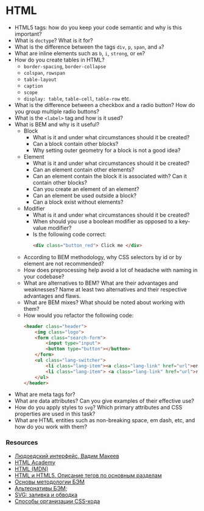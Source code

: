 # HTML

* HTML5 tags: how do you keep your code semantic and why is this important?
* What is `doctype`? What is it for?
* What is the difference between the tags `div`, `p`, `span`, and `a`?
* What are inline elements such as `b`, `i`, `strong`, or `em`?
* How do you create tables in HTML?
   * `border-spacing`, `border-collapse`
   * `colspan`, `rowspan`
   * `table-layout`
   * `caption`
   * `scope`
   * `display: table`, `table-cell`, `table-row` etc.
* What is the difference between a checkbox and a radio button? How do you group multiple radio buttons?
* What is the `<label>` tag and how is it used?
* What is BEM and why is it useful?
   * Block
      * What is it and under what circumstances should it be created?
      * Can a block contain other blocks?
      * Why setting outer geometry for a block is not a good idea?
   * Element
      * What is it and under what circumstances should it be created?
      * Can an element contain other elements?
      * Can an element contain the block it is associated with? Can it contain other blocks?
      * Can you create an element of an element?
      * Can an element be used outside a block?
      * Can a block exist without elements?
   * Modifier
      * What is it and under what circumstances should it be created?
      * When should you use a boolean modifier as opposed to a key-value modifier?
      * Is the following code correct:
         ```html
         <div class="button_red"> Click me </div>
         ```
   * According to BEM methodology, why CSS selectors by id or by element are not recommended?
   * How does preprocessing help avoid a lot of headache with naming in your codebase?
   * What are alternatives to BEM? What are their advantages and weaknesses? Name at least two alternatives and their respective advantages and flaws.
   * What are BEM mixes? What should be noted about working with them?
   * How would you refactor the following code:
      ```html
      <header class="header">
          <img class="logo">
          <form class="search-form">
              <input type="input">
              <button type="button"></button>
          </form>
          <ul class="lang-switcher">
              <li class="lang-item"><a class="lang-link" href="url">en</a> </li>
              <li class="lang-item"> <a class="lang-link" href="url">ru</a> </li>
          </ul>
      </header>
      ```
* What are meta tags for?
* What are data attributes? Can you give examples of their effective use?
* How do you apply styles to `svg`? Which primary attributes and CSS properties are used in this task?
* What are HTML entities such as non-breaking space, em dash, etc, and how do you work with them?

### Resources

* [Людоедский интерфейс, Вадим Макеев](https://www.youtube.com/watch?v=ssJsjGZE2sc)
* [HTML Academy](https://htmlacademy.ru/)
* [HTML (MDN)](https://developer.mozilla.org/ru/docs/Web/HTML)
* [HTML и HTML5. Описание тегов по основным разделам](https://html5book.ru/html-html5/)
* [Основы методологии БЭМ](https://ru.bem.info/methodology/quick-start/)
* [Альтернативы БЭМ](https://habr.com/ru/post/256109/);
* [SVG: заливка и обводка](http://css.yoksel.ru/svg-fill-and-stroke/)
* [Способы организации CSS-кода](https://habr.com/ru/post/256109/)
